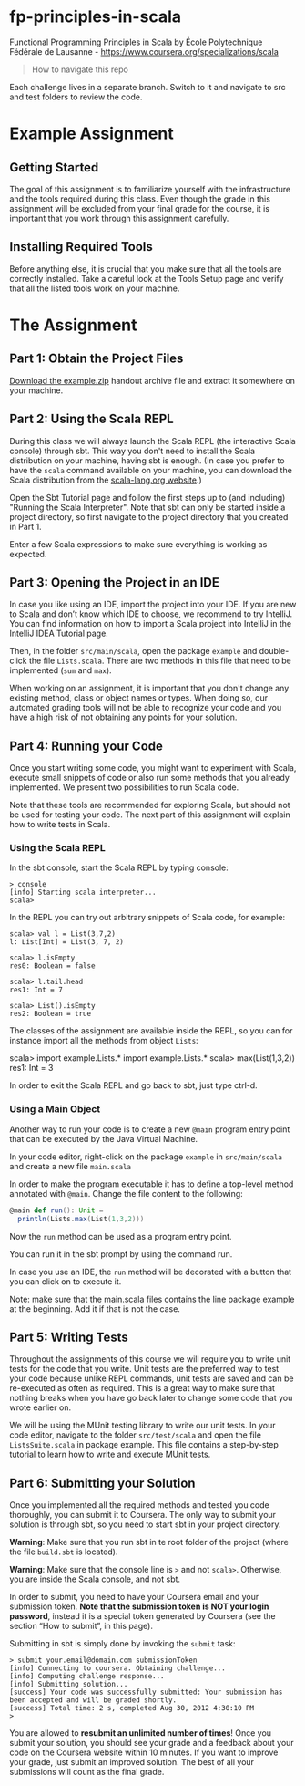 # fp-principles-in-scala
Functional Programming Principles in Scala by École Polytechnique Fédérale de Lausanne - https://www.coursera.org/specializations/scala

> How to navigate this repo

Each challenge lives in a separate branch. Switch to it and navigate to src and test folders to review the code.

# Example Assignment

## Getting Started

The goal of this assignment is to familiarize yourself with the infrastructure and the tools required during this class.
Even though the grade in this assignment will be excluded from your final grade for the course, it is important that you
work through this assignment carefully.

## Installing Required Tools

Before anything else, it is crucial that you make sure that all the tools are correctly installed. Take a careful look
at the Tools Setup page and verify that all the listed tools work on your machine.

# The Assignment

## Part 1: Obtain the Project Files

[Download the example.zip](https://moocs.scala-lang.org/~dockermoocs/handouts/scala-3/progfun1-example.zip) handout
archive file and extract it somewhere on your machine.

## Part 2: Using the Scala REPL

During this class we will always launch the Scala REPL (the interactive Scala console) through sbt. This way you don't
need to install the Scala distribution on your machine, having sbt is enough. (In case you prefer to have the `scala`
command available on your machine, you can download the Scala distribution from the [scala-lang.org website](http://www.scala-lang.org/downloads).)

Open the Sbt Tutorial page and follow the first steps up to (and including) "Running the Scala Interpreter". Note that
sbt can only be started inside a project directory, so first navigate to the project directory that you created in
Part 1.

Enter a few Scala expressions to make sure everything is working as expected.

## Part 3: Opening the Project in an IDE

In case you like using an IDE, import the project into your IDE. If you are new to Scala and don’t know which IDE to
choose, we recommend to try IntelliJ. You can find information on how to import a Scala project into IntelliJ in the
IntelliJ IDEA Tutorial page.

Then, in the folder `src/main/scala`, open the package `example` and double-click the file `Lists.scala`. There are two
methods in this file that need to be implemented (`sum` and `max`).

When working on an assignment, it is important that you don't change any existing method, class or object names or
types. When doing so, our automated grading tools will not be able to recognize your code and you have a high risk of
not obtaining any points for your solution.

## Part 4: Running your Code

Once you start writing some code, you might want to experiment with Scala, execute small snippets of code or also run
some methods that you already implemented. We present two possibilities to run Scala code.

Note that these tools are recommended for exploring Scala, but should not be used for testing your code. The next part
of this assignment will explain how to write tests in Scala.

### Using the Scala REPL

In the sbt console, start the Scala REPL by typing console:

```shell
> console
[info] Starting scala interpreter...
scala>
```

In the REPL you can try out arbitrary snippets of Scala code, for example:

```shell
scala> val l = List(3,7,2)
l: List[Int] = List(3, 7, 2)

scala> l.isEmpty
res0: Boolean = false

scala> l.tail.head
res1: Int = 7

scala> List().isEmpty
res2: Boolean = true
```

The classes of the assignment are available inside the REPL, so you can for instance import all the methods from object
`Lists`:

scala> import example.Lists.* import example.Lists.* scala> max(List(1,3,2)) res1: Int = 3

In order to exit the Scala REPL and go back to sbt, just type ctrl-d.

### Using a Main Object

Another way to run your code is to create a new `@main` program entry point that can be executed by the Java Virtual
Machine.

In your code editor, right-click on the package `example` in `src/main/scala` and create a new file `main.scala`

In order to make the program executable it has to define a top-level method annotated with `@main`. Change the file
content to the following:

```scala
@main def run(): Unit =
  println(Lists.max(List(1,3,2)))
```

Now the `run` method can be used as a program entry point.

You can run it in the sbt prompt by using the command run.

In case you use an IDE, the `run` method will be decorated with a button that you can click on to execute it.

Note: make sure that the main.scala files contains the line package example at the beginning. Add it if that is not the
case.

## Part 5: Writing Tests

Throughout the assignments of this course we will require you to write unit tests for the code that you write.
Unit tests are the preferred way to test your code because unlike REPL commands, unit tests are saved and can be
re-executed as often as required. This is a great way to make sure that nothing breaks when you have go back later to
change some code that you wrote earlier on.

We will be using the MUnit testing library to write our unit tests. In your code editor, navigate to the folder
`src/test/scala` and open the file `ListsSuite.scala` in package example. This file contains a step-by-step tutorial to
learn how to write and execute MUnit tests.

## Part 6: Submitting your Solution

Once you implemented all the required methods and tested you code thoroughly, you can submit it to Coursera. The only
way to submit your solution is through sbt, so you need to start sbt in your project directory.

**Warning**: Make sure that you run sbt in te root folder of the project (where the file `build.sbt` is located).

**Warning**: Make sure that the console line is `>` and not `scala>`. Otherwise, you are inside the Scala console, and
not sbt.

In order to submit, you need to have your Coursera email and your submission token. **Note that the submission token is
NOT your login password**, instead it is a special token generated by Coursera (see the section “How to submit”, in this
page).

Submitting in sbt is simply done by invoking the `submit` task:

```shell
> submit your.email@domain.com submissionToken
[info] Connecting to coursera. Obtaining challenge...
[info] Computing challenge response...
[info] Submitting solution...
[success] Your code was successfully submitted: Your submission has been accepted and will be graded shortly.
[success] Total time: 2 s, completed Aug 30, 2012 4:30:10 PM
>
```

You are allowed to **resubmit an unlimited number of times**! Once you submit your solution, you should see your grade
and a feedback about your code on the Coursera website within 10 minutes. If you want to improve your grade, just submit
an improved solution. The best of all your submissions will count as the final grade.
